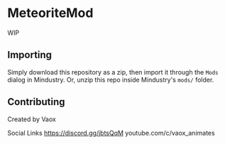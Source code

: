 # MeteoriteMod
WIP

## Importing

Simply download this repository as a zip, then import it through the `Mods` dialog in Mindustry. Or, unzip this repo inside Mindustry's `mods/` folder.

## Contributing

Created by Vaox

Social Links
https://discord.gg/jbtsQqM
youtube.com/c/vaox_animates
